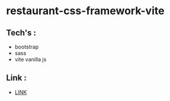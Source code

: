 # restaurant-css-framework-vite

## Tech's : 

- bootstrap
- sass
- vite vanilla js

## Link : 
- [LINK](https://chickenroast.github.io/restaurant-css-framework-vite/)
